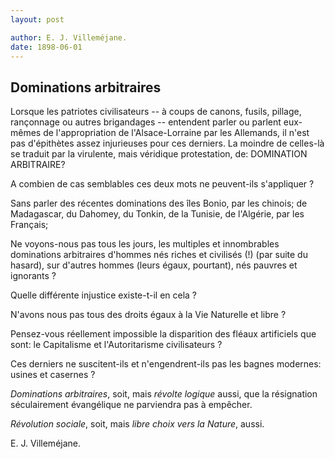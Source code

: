 ```yaml
---
layout: post

author: E. J. Villeméjane.
date: 1898-06-01
---
```


## Dominations arbitraires

Lorsque les patriotes civilisateurs -- à coups de canons, fusils, pillage, rançonnage ou autres brigandages -- entendent parler
ou parlent eux-mêmes de l'appropriation de l'Alsace-Lorraine par les Allemands, il n'est pas d'épithètes assez injurieuses pour
ces derniers. La moindre de celles-là se traduit par la virulente, mais véridique protestation, de: DOMINATION ARBITRAIRE?

A combien de cas semblables ces deux mots ne peuvent-ils s'appliquer ?

Sans parler des récentes dominations des îles Bonio, par les chinois; de Madagascar, du Dahomey, du Tonkin, de la Tunisie, de 
l'Algérie, par les Français;

Ne voyons-nous pas tous les jours, les multiples et innombrables dominations arbitraires d'hommes nés riches et civilisés (!)
(par suite du hasard), sur d'autres hommes (leurs égaux, pourtant), nés pauvres et ignorants ?

Quelle différente injustice existe-t-il en cela ?

N'avons nous pas tous des droits égaux à la Vie Naturelle et libre ?

Pensez-vous réellement impossible la disparition des fléaux artificiels que sont: le Capitalisme et l'Autoritarisme 
civilisateurs ?

Ces derniers ne suscitent-ils et n'engendrent-ils pas les bagnes modernes: usines et casernes ?

*Dominations arbitraires*, soit, mais *révolte logique* aussi, que la résignation séculairement évangélique ne parviendra pas
à empêcher.

*Révolution sociale*, soit, mais *libre choix vers la Nature*, aussi.

E. J. Villeméjane.